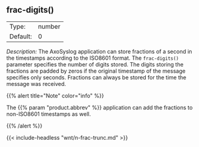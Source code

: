 ---
---
<!-- DISCLAIMER: This file is based on the syslog-ng Open Source Edition documentation https://github.com/balabit/syslog-ng-ose-guides/commit/2f4a52ee61d1ea9ad27cb4f3168b95408fddfdf2 and is used under the terms of The syslog-ng Open Source Edition Documentation License. The file has been modified by Axoflow. -->

## frac-digits()

|          |        |
| -------- | ------ |
| Type:    | number |
| Default: | 0      |



*Description:* The AxoSyslog application can store fractions of a second in the timestamps according to the ISO8601 format. The `frac-digits()` parameter specifies the number of digits stored. The digits storing the fractions are padded by zeros if the original timestamp of the message specifies only seconds. Fractions can always be stored for the time the message was received.

{{% alert title="Note" color="info" %}}

The {{% param "product.abbrev" %}} application can add the fractions to non-ISO8601 timestamps as well.

{{% /alert %}}

{{< include-headless "wnt/n-frac-trunc.md" >}}

